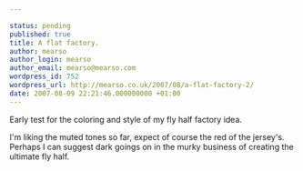 ```yaml
---

status: pending
published: true
title: A flat factory.
author: mearso
author_login: mearso
author_email: mearso@mearso.com
wordpress_id: 752
wordpress_url: http://mearso.co.uk/2007/08/a-flat-factory-2/
date: 2007-08-09 22:21:46.000000000 +01:00
---
```

Early test for the coloring and style of my fly half factory idea.

I'm liking the muted tones so far, expect of course the red of the jersey's. Perhaps I can suggest dark goings on in the murky business of creating the ultimate fly half.

